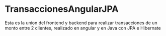 # TransaccionesAngularJPA

Esta es la union del frontend y backend para realizar transacciones de un monto entre 2 clientes, realizado en angular y en Java con JPA e Hibernate


